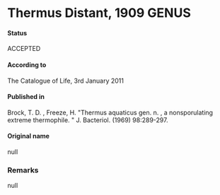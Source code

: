 Thermus Distant, 1909 GENUS
=======

#### Status
ACCEPTED

#### According to
The Catalogue of Life, 3rd January 2011

#### Published in
Brock, T. D. , Freeze, H. "Thermus aquaticus gen. n. , a nonsporulating extreme thermophile. " J. Bacteriol. (1969) 98:289-297.

#### Original name
null

### Remarks
null